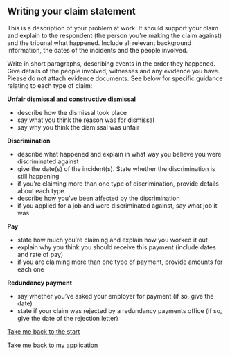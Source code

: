 ## Writing your claim statement

This is a description of your problem at work. It should support your claim and explain to the respondent (the person you're making the claim against) and the tribunal what happened. Include all relevant background information, the dates of the incidents and the people involved.

Write in short paragraphs, describing events in the order they happened. Give details of the people involved, witnesses and any evidence you have. Please do not attach evidence documents. See below for specific guidance relating to each type of claim:

__Unfair dismissal and constructive dismissal__

- describe how the dismissal took place
- say what you think the reason was for dismissal
- say why you think the dismissal was unfair

__Discrimination__

- describe what happened and explain in what way you believe you were discriminated against
- give the date(s) of the incident(s). State whether the discrimination is still happening
- if you’re claiming more than one type of discrimination, provide details about each type
- describe how you’ve been affected by the discrimination
- if you applied for a job and were discriminated against, say what job it was

__Pay__

- state how much you’re claiming and explain how you worked it out
- explain why you think you should receive this payment (include dates and rate of pay)
- if you are claiming more than one type of payment, provide amounts for each one

__Redundancy payment__

- say whether you’ve asked your employer for payment (if so, give the date)
- state if your claim was rejected by a redundancy payments office (if so, give the date of the rejection letter)

[Take me back to the start](#top)

[Take me back to my application](/)
